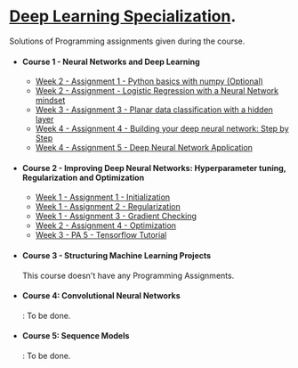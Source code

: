 
# [Deep Learning Specialization](https://www.coursera.org/specializations/deep-learning).

Solutions of Programming assignments given during the course.

- #### Course 1 - Neural Networks and Deep Learning
	- [Week 2 - Assignment 1 - Python basics with numpy (Optional) ](https://github.com/abhijais04/Deep-Learning-Coursera/blob/master/Neural%20Networks%20And%20Deep%20Learning/Week2/Python%2BBasics%2BWith%2BNumpy%2Bv3.ipynb)
	- [Week 2 - Assignment - Logistic Regression with a Neural Network mindset](https://github.com/abhijais04/Deep-Learning-Coursera/blob/master/Neural%20Networks%20And%20Deep%20Learning/Week2/Logistic%2BRegression%2Bwith%2Ba%2BNeural%2BNetwork%2Bmindset%2Bv5.ipynb) 
	- [Week 3 - Assignment 3 - Planar data classification with a hidden layer](https://github.com/abhijais04/Deep-Learning-Coursera/blob/master/Neural%20Networks%20And%20Deep%20Learning/Week3/Planar%2Bdata%2Bclassification%2Bwith%2Bone%2Bhidden%2Blayer%2Bv5.ipynb)
	- [Week 4 - Assignment 4 - Building your deep neural network: Step by Step](https://github.com/abhijais04/Deep-Learning-Coursera/blob/master/Neural%20Networks%20And%20Deep%20Learning/Week4/Building%2Byour%2BDeep%2BNeural%2BNetwork%2B-%2BStep%2Bby%2BStep%2Bv8.ipynb)
	- [Week 4 - Assignment 5 - Deep Neural Network Application](https://github.com/abhijais04/Deep-Learning-Coursera/blob/master/Neural%20Networks%20And%20Deep%20Learning/Week4/Deep%2BNeural%2BNetwork%2B-%2BApplication%2Bv8.ipynb)


- #### Course 2 - Improving Deep Neural Networks: Hyperparameter tuning, Regularization and Optimization
	- [Week 1 - Assignment 1 - Initialization](https://github.com/abhijais04/Deep-Learning-Coursera/blob/master/Improving%20Deep%20Neural%20Networks:%20Hyperparameter%20tuning%2C%20Regularization%20and%20Optimization/Week1/Initialization.ipynb)
	- [Week 1 - Assignment 2 - Regularization](https://github.com/abhijais04/Deep-Learning-Coursera/blob/master/Improving%20Deep%20Neural%20Networks:%20Hyperparameter%20tuning%2C%20Regularization%20and%20Optimization/Week1/Regularization%2B-%2Bv2.ipynb)
	- [Week 1 - Assignment 3 - Gradient Checking](https://github.com/abhijais04/Deep-Learning-Coursera/blob/master/Improving%20Deep%20Neural%20Networks:%20Hyperparameter%20tuning%2C%20Regularization%20and%20Optimization/Week1/Gradient%2BChecking%2Bv1.ipynb)
	- [Week 2 - Assignment 4 - Optimization](https://github.com/abhijais04/Deep-Learning-Coursera/blob/master/Improving%20Deep%20Neural%20Networks:%20Hyperparameter%20tuning%2C%20Regularization%20and%20Optimization/Week2/Optimization%2Bmethods.ipynb)
	- [Week 3 - PA 5 - Tensorflow Tutorial](https://github.com/abhijais04/Deep-Learning-Coursera/blob/master/Improving%20Deep%20Neural%20Networks:%20Hyperparameter%20tuning%2C%20Regularization%20and%20Optimization/week3/Tensorflow%2BTutorial.ipynb)
- #### Course 3 - Structuring Machine Learning Projects
	This course doesn't have any Programming Assignments.
	
- #### Course 4: Convolutional Neural Networks
     : To be done.

- #### Course 5: Sequence Models
     : To be done.
 
